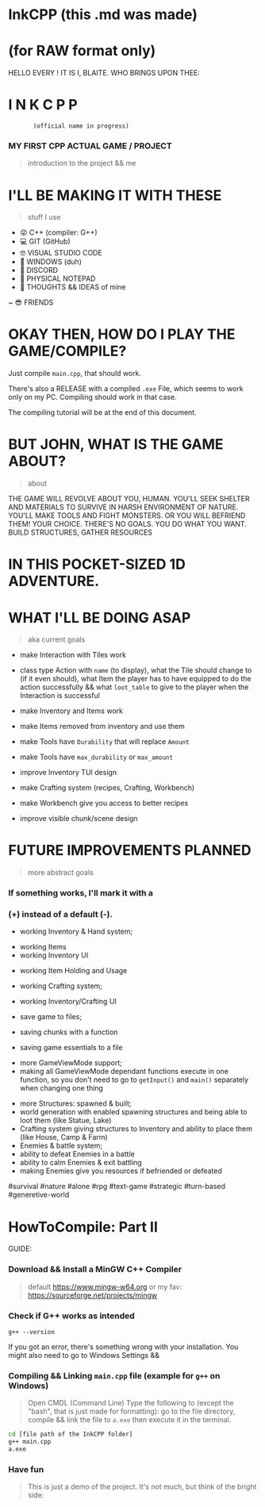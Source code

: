 # InkCPP           (this .md was made)
#                (for RAW format only)

HELLO EVERY !
IT IS I, BLAITE. WHO BRINGS UPON THEE:
#            I N K C P P 
           (official name in progress)
### MY FIRST CPP ACTUAL GAME / PROJECT
 > introduction to the project && me



# I'LL BE MAKING IT WITH THESE
 > stuff I use

+ 😝 C++ (compiler: G++)
+ 💻 GIT (GitHub)
+ 🤓 VISUAL STUDIO CODE
+ 🙂 WINDOWS (duh)
+ 👾 DISCORD
+ 📝 PHYSICAL NOTEPAD
+ 🧠 THOUGHTS && IDEAS of mine

~ 😎 FRIENDS



# OKAY THEN, HOW DO I PLAY THE GAME/COMPILE?

Just compile `main.cpp`, that should work.

There's also a RELEASE with a compiled `.exe`
  File, which seems to work only on my PC.
    Compiling should work in that case.

The compiling tutorial will be at the end of
              this document.



# BUT JOHN, WHAT IS THE GAME ABOUT?
 > about

THE GAME WILL REVOLVE ABOUT YOU, HUMAN.
 YOU'LL SEEK SHELTER AND MATERIALS TO
SURVIVE IN HARSH ENVIRONMENT OF NATURE.
 YOU'LL MAKE TOOLS AND FIGHT MONSTERS.
OR YOU WILL BEFRIEND THEM! YOUR CHOICE.
THERE'S NO GOALS. YOU DO WHAT YOU WANT.
  BUILD STRUCTURES, GATHER RESOURCES
# IN THIS POCKET-SIZED 1D ADVENTURE.



# WHAT I'LL BE DOING ASAP
 > aka current goals

- make Interaction with Tiles work
 - class type Action with `name` (to display), what the Tile should change to (if it even should), what Item the player has to have equipped to do the action successfully && what `loot_table` to give to the player when the Interaction is successful

- make Inventory and Items work
 - make Items removed from inventory and use them
 - make Tools have `Durability` that will replace `Amount`
 - make Tools have `max_durability` or `max_amount`
 - improve Inventory TUI design

- make Crafting system (recipes, Crafting, Workbench)
 - make Workbench give you access to better recipes

- improve visible chunk/scene design



# FUTURE IMPROVEMENTS PLANNED
 > more abstract goals

### If something works, I'll mark it with a
###     (+) instead of a default (-).

- working Inventory & Hand system;
 + working Items
 + working Inventory UI
 - working Item Holding and Usage

- working Crafting system;
 - working Inventory/Crafting UI

- save game to files;
 - saving chunks with a function
 - saving game essentials to a file

+ more GameViewMode support;
 + making all GameViewMode dependant functions execute in one function, so you don't need to go to `getInput()` and `main()` separately when changing one thing

- more Structures: spawned & built;
 - world generation with enabled spawning structures and being able to loot them (like Statue, Lake)
 - Crafting system giving structures to Inventory and ability to place them (like House, Camp & Farm)
- Enemies & battle system;
 - ability to defeat Enemies in a battle
 - ability to calm Enemies & exit battling
 - making Enemies give you resources if befriended or defeated

 #survival #nature #alone #rpg #text-game
 #strategic #turn-based #generetive-world



# HowToCompile: Part II

GUIDE:

### Download && Install a MinGW C++ Compiler
 > default https://www.mingw-w64.org
 > or my fav: https://sourceforge.net/projects/mingw

### Check if G++ works as intended
```
g++ --version
```
If you got an error, there's something wrong with your installation.
You might also need to go to Windows Settings && 

### Compiling && Linking `main.cpp` file (example for `g++` on Windows)
 > Open CMDL (Command Line)
 > Type the following to (except the "bash", that is just made for formatting):
 > go to the file directory, compile && link the file to `a.exe` then execute it in the terminal.
```bash
cd [file path of the InkCPP folder]
g++ main.cpp
a.exe
```

### Have fun
 > This is just a demo of the project.
 > It's not much, but think of the bright side: